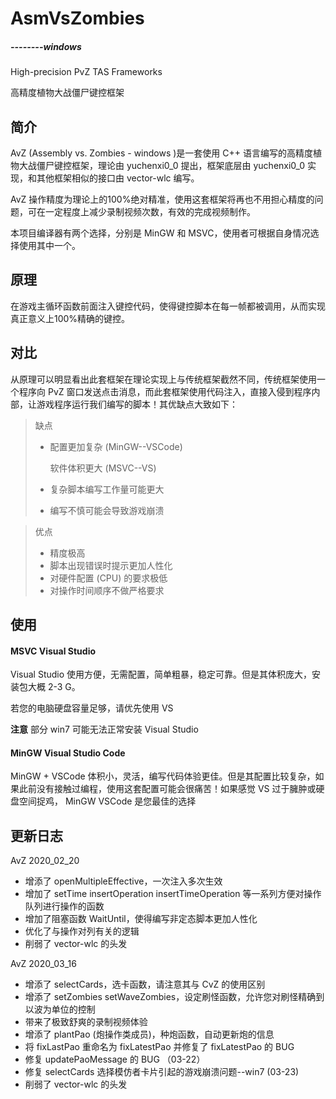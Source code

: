 
# AsmVsZombies

#####                                                                                                                                                                                                       --------windows

High-precision PvZ TAS Frameworks

高精度植物大战僵尸键控框架

## 简介

AvZ (Assembly vs. Zombies - windows )是一套使用 C++ 语言编写的高精度植物大战僵尸键控框架，理论由 yuchenxi0_0 提出，框架底层由 yuchenxi0_0 实现，和其他框架相似的接口由 vector-wlc 编写。

AvZ 操作精度为理论上的100%绝对精准，使用这套框架将再也不用担心精度的问题，可在一定程度上减少录制视频次数，有效的完成视频制作。

本项目编译器有两个选择，分别是 MinGW 和 MSVC，使用者可根据自身情况选择使用其中一个。

## 原理

在游戏主循环函数前面注入键控代码，使得键控脚本在每一帧都被调用，从而实现真正意义上100%精确的键控。

## 对比

从原理可以明显看出此套框架在理论实现上与传统框架截然不同，传统框架使用一个程序向 PvZ 窗口发送点击消息，而此套框架使用代码注入，直接入侵到程序内部，让游戏程序运行我们编写的脚本！其优缺点大致如下：

> 缺点
>
> * 配置更加复杂 (MinGW--VSCode)    
>
>   软件体积更大 (MSVC--VS)
>
> * 复杂脚本编写工作量可能更大
>
> * 编写不慎可能会导致游戏崩溃

> 优点
>
> * 精度极高
> * 脚本出现错误时提示更加人性化
> * 对硬件配置 (CPU) 的要求极低
> * 对操作时间顺序不做严格要求

## 使用

#### MSVC Visual Studio 

Visual Studio 使用方便，无需配置，简单粗暴，稳定可靠。但是其体积庞大，安装包大概 2-3 G。

若您的电脑硬盘容量足够，请优先使用 VS

**注意**  部分 win7 可能无法正常安装 Visual Studio

#### MinGW Visual Studio Code

MinGW + VSCode 体积小，灵活，编写代码体验更佳。但是其配置比较复杂，如果此前没有接触过编程，使用这套配置可能会很痛苦！如果感觉 VS 过于臃肿或硬盘空间捉鸡， MinGW VSCode 是您最佳的选择

## 更新日志

AvZ 2020_02_20

* 增添了 openMultipleEffective，一次注入多次生效
* 增加了 setTime insertOperation insertTimeOperation 等一系列方便对操作队列进行操作的函数
* 增加了阻塞函数 WaitUntil，使得编写非定态脚本更加人性化
* 优化了与操作对列有关的逻辑
* 削弱了 vector-wlc 的头发

AvZ 2020_03_16

* 增添了 selectCards，选卡函数，请注意其与 CvZ 的使用区别
* 增添了 setZombies setWaveZombies，设定刷怪函数，允许您对刷怪精确到以波为单位的控制
* 带来了极致舒爽的录制视频体验
* 增添了 plantPao (炮操作类成员)，种炮函数，自动更新炮的信息
* 将 fixLastPao 重命名为 fixLatestPao  并修复了 fixLatestPao 的 BUG
* 修复 updatePaoMessage 的 BUG （03-22）
* 修复 selectCards 选择模仿者卡片引起的游戏崩溃问题--win7 (03-23)
* 削弱了 vector-wlc 的头发